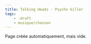 ```yaml
---
title: Talking Heads - Psycho killer
tags:
    - -draft
    - musique/chanson
---
```


Page créée automatiquement, mais vide.
